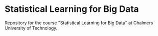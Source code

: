 # Statistical Learning for Big Data
Repository for the course "Statistical Learning for Big Data" at Chalmers University of Technology.


